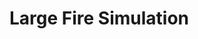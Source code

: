 <!--

 Project:  Wildland Fire Investment Planning System
 Purpose:  Documentation
 Author:   Kyle Shannon <kyle at pobox dot com>

 THIS SOFTWARE WAS DEVELOPED AT THE ROCKY MOUNTAIN RESEARCH STATION (RMRS)
 MISSOULA FIRE SCIENCES LABORATORY BY EMPLOYEES OF THE FEDERAL GOVERNMENT 
 IN THE COURSE OF THEIR OFFICIAL DUTIES. PURSUANT TO TITLE 17 SECTION 105 
 OF THE UNITED STATES CODE, THIS SOFTWARE IS NOT SUBJECT TO COPYRIGHT 
 PROTECTION AND IS IN THE PUBLIC DOMAIN. RMRS MISSOULA FIRE SCIENCES 
 LABORATORY ASSUMES NO RESPONSIBILITY WHATSOEVER FOR ITS USE BY OTHER 
 PARTIES,  AND MAKES NO GUARANTEES, EXPRESSED OR IMPLIED, ABOUT ITS QUALITY, 
 RELIABILITY, OR ANY OTHER CHARACTERISTIC.

 This is free and unencumbered software released into the public domain.

 Anyone is free to copy, modify, publish, use, compile, sell, or
 distribute this software, either in source code form or as a compiled
 binary, for any purpose, commercial or non-commercial, and by any
 means.

 In jurisdictions that recognize copyright laws, the author or authors
 of this software dedicate any and all copyright interest in the
 software to the public domain. We make this dedication for the benefit
 of the public at large and to the detriment of our heirs and
 successors. We intend this dedication to be an overt act of
 relinquishment in perpetuity of all present and future rights to this
 software under copyright law.

 THE SOFTWARE IS PROVIDED "AS IS", WITHOUT WARRANTY OF ANY KIND,
 EXPRESS OR IMPLIED, INCLUDING BUT NOT LIMITED TO THE WARRANTIES OF
 MERCHANTABILITY, FITNESS FOR A PARTICULAR PURPOSE AND NONINFRINGEMENT.
 IN NO EVENT SHALL THE AUTHORS BE LIABLE FOR ANY CLAIM, DAMAGES OR
 OTHER LIABILITY, WHETHER IN AN ACTION OF CONTRACT, TORT OR OTHERWISE,
 ARISING FROM, OUT OF OR IN CONNECTION WITH THE SOFTWARE OR THE USE OR
 OTHER DEALINGS IN THE SOFTWARE.

 For more information, please refer to <http://unlicense.org>

-->

Large Fire Simulation
=====================

